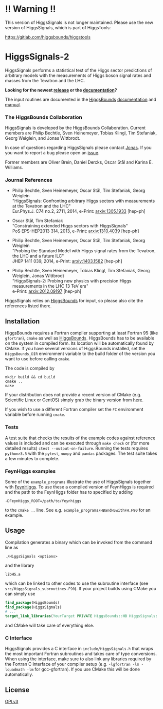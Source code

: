 # !! Warning !!

This version of HiggsSignals is not longer maintained. Please use the new version of HiggsSignals, which is part of HiggsTools:

https://gitlab.com/higgsbounds/higgstools

# HiggsSignals-2

HiggsSignals performs a statistical test of the Higgs sector predictions of
arbitrary models with the measurements of Higgs boson signal rates and masses
from the Tevatron and the LHC.

**Looking for the newest [release] or the [documentation]?**

The input routines are documented in the [HiggsBounds] [documentation][hbdoc] and [manual][hbmanual].

### The HiggsBounds Collaboration
HiggsSignals is developed by the HiggsBounds Collaboration. Current members are
Philip Bechtle, Sven Heinemeyer, Tobias Klingl, Tim Stefaniak, Georg Weiglein,
and Jonas Wittbrodt. 

In case of questions regarding HiggsSignals please contact [Jonas].
If you you want to report a bug please open an [issue].

Former members are Oliver Brein, Daniel Dercks, Oscar Stål and Karina E.
Williams.

### Journal References

  - Philip Bechtle, Sven Heinemeyer, Oscar Stål, Tim Stefaniak, Georg Weiglein    <br/>
    "HiggsSignals: Confronting arbitrary Higgs sectors with measurements at the
    Tevatron and the LHC"                                                         <br/>
    Eur.Phys.J. C74 no.2, 2711, 2014, e-Print: [arxiv:1305.1933] [hep-ph]

  - Oscar Stål, Tim Stefaniak  <br/>
    "Constraining extended Higgs sectors with HiggsSignals"                       <br/>
    PoS EPS-HEP2013 314, 2013, e-Print: [arxiv:1310.4039] [hep-ph]

  - Philip Bechtle, Sven Heinemeyer, Oscar Stål, Tim Stefaniak, Georg Weiglein    <br/>
    "Probing the Standard Model with Higgs signal rates from the Tevatron, 
    the LHC and a future ILC"                                                     <br/>
    JHEP 1411 039, 2014, e-Print: [arxiv:1403.1582] [hep-ph]

  - Philip Bechtle, Sven Heinemeyer, Tobias Klingl, Tim Stefaniak, 
    Georg Weiglein, Jonas Wittbrodt                                                <br/>
    "HiggsSignals-2: Probing new physics with precision Higgs measurements 
    in the LHC 13 TeV era"                                                         <br/>
    e-Print: [arxiv:2012.09197] [hep-ph]


HiggsSignals relies on [HiggsBounds] for input, so please also cite the
references listed there.

## Installation

HiggsBounds requires a Fortran compiler supporting at least Fortran 95 (like
`gfortran`), `cmake` as well as [HiggsBounds]. HiggsBounds has to be available
on the system in compiled form. Its location will be automatically found by
CMake. If you have several versions of HiggsBounds installed, set the
`HiggsBounds_DIR` environment variable to the build folder of the version you
want to use before calling `cmake`.

The code is compiled by 
  
    mkdir build && cd build
    cmake ..
    make

If your distribution does not provide a recent version of CMake (e.g. Scientific
Linux or CentOS) simply grab the binary version from [here][cmake-download].

If you wish to use a different Fortran compiler set the `FC` environment
variable before running `cmake`.

### Tests
A test suite that checks the results of the example codes against reference
values is included and can be executed through `make check` or (for more
detailed results) `ctest --output-on-failure`. Running the tests requires
`python>3.5` with the `pytest`, `numpy` and `pandas` packages. The test suite
takes a few minutes to complete.


### FeynHiggs examples
Some of the `example_programs` illustrate the use of HiggsSignals together with
[FeynHiggs]. To use these a compiled version of FeynHiggs is required and the
path to the FeynHiggs folder has to specified by adding

    -DFeynHiggs_ROOT=/path/to/feynhiggs

to the `cmake ..` line. See e.g. `example_programs/HBandHSwithFH.F90` for an
example.

## Usage

Compilation generates a binary which can be invoked from the command line as 
	
	./HiggsSignals <options>

and the library

	libHS.a

which can be linked to other codes to use the subroutine interface (see
`src/HiggsSignals_subroutines.F90`). If your project builds using CMake you can simply use
```cmake
find_package(HiggsBounds)
find_package(HiggsSignals)
# ...
target_link_libraries(YourTarget PRIVATE HiggsBounds::HB HiggsSignals::HS)
```
and CMake will take care of everything else.

### C Interface
HiggsSignals provides a C interface in `include/HiggsSignals.h` that wraps the
most important Fortran subroutines and takes care of type conversions. When
using the interface, make sure to also link any libraries required by the
Fortran C interface of your compiler setup (e.g. `-lgfortran -lm -lquadmath -lm`
for gcc-gfortran). If you use CMake this will be done automatically.

## License

[GPLv3](https://choosealicense.com/licenses/gpl-3.0/)

<!-- links -->
[Jonas]: mailto:jonas.wittbrodt@desy.de
[issue]: https://gitlab.com/higgsbounds/higgssignals/issues
[arxiv:1305.1933]: https://inspirehep.net/record/1232501
[arxiv:1310.4039]: https://inspirehep.net/record/1258615
[arxiv:1403.1582]: https://inspirehep.net/record/1284976
[arxiv:2012.09197]: https://inspirehep.net/literature/1837082
[HiggsBounds]: https://gitlab.com/higgsbounds/higgsbounds
[FeynHiggs]: http://www.feynhiggs.de/
[cmake-download]: https://cmake.org/download/
[release]: https://gitlab.com/higgsbounds/higgssignals/-/releases
[hbdoc]: https://higgsbounds.gitlab.io/higgsbounds/
[hbmanual]: https://arxiv.org/abs/2006.06007
[documentation]: https://higgsbounds.gitlab.io/higgssignals/

